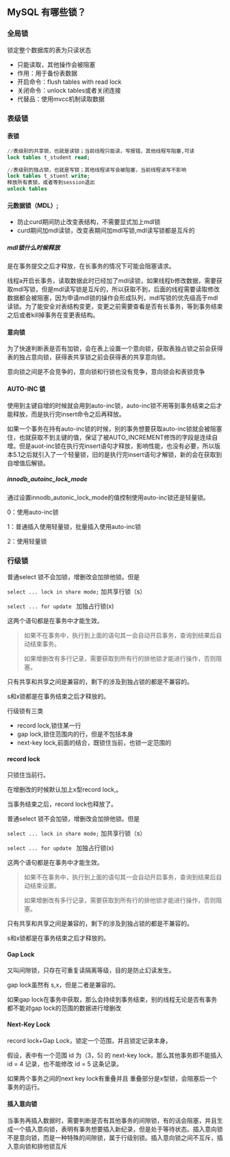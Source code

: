 ## MySQL 有哪些锁？

### 全局锁

锁定整个数据库的表为只读状态

- 只能读取，其他操作会被阻塞
- 作用：用于备份表数据
- 开启命令：flush tables with read lock
- 关闭命令：unlock tables或者关闭连接
- 代替品：使用mvcc机制读取数据

### 表级锁

#### 表锁

```sql
//表级别的共享锁，也就是读锁；当前线程只能读，写报错，其他线程写阻塞,可读
lock tables t_student read;

//表级别的独占锁，也就是写锁；其他线程读写会被阻塞，当前线程读写不影响
lock tables t_stuent write;
释放所有表锁，或者等到session退出
unlock tables
```

#### 元数据锁（MDL）;

 - 防止curd期间防止改变表结构，不需要显式加上mdl锁
 - curd期间加mdl读锁，改变表期间加mdl写锁,mdl读写锁都是互斥的

##### mdl锁什么时候释放

是在事务提交之后才释放，在长事务的情况下可能会阻塞请求。

线程a开启长事务，读取数据此时已经加了mdl读锁，如果线程b修改数据，需要获取mdl写锁，但是mdl读写锁是互斥的，所以获取不到，后面的线程需要读取修改数据都会被阻塞，因为申请mdl锁的操作会形成队列，mdl写锁的优先级高于mdl读锁。为了能安全对表结构变更，变更之前需要查看是否有长事务，等到事务结束之后或者kill掉事务在变更表结构。

#### 意向锁

为了快速判断表是否有加锁，会在表上设置一个意向锁，获取表独占锁之前会获得表的独占意向锁，获得表共享锁之前会获得表的共享意向锁。

意向锁之间是不会竞争的，意向锁和行锁也没有竞争，意向锁会和表锁竞争

#### AUTO-INC 锁

使用到主键自增的时候就会用到auto-inc锁，auto-inc锁不用等到事务结束之后才能释放，而是执行完insert命令之后再释放。

如果一个事务在持有auto-inc锁的时候，别的事务想要获取auto-inc锁就会被阻塞住，也就获取不到主键的值，保证了被AUTO_INCREMENT修饰的字段是连续自增。但是auot-inc锁在执行完insert语句才释放，影响性能，也没有必要，所以版本5.1之后就引入了一个轻量锁，旧的是执行完insert语句才解锁，新的会在获取到自增值后解锁。

##### innodb_autoinc_lock_mode

通过设置innodb_autonic_lock_mode的值控制使用auto-inc锁还是轻量锁。

0：使用auto-inc锁

1：普通插入使用轻量锁，批量插入使用auto-inc锁

2：使用轻量锁

### 行级锁

普通select 锁不会加锁，增删改会加排他锁。但是

`select ... lock in share mode;` 加共享行锁（s）

`select ... for update ` 加独占行锁(x)

这两个语句都是在事务中才能生效。

>  如果不在事务中，执行到上面的语句其一会自动开启事务，查询到结果后自动结束事务。
>
> 如果增删改有多行记录，需要获取到所有行的排他锁才能进行操作，否则阻塞。

只有共享和共享之间是兼容的，剩下的涉及到独占锁的都是不兼容的。

s和x锁都是在事务结束之后才释放的。

行级锁有三类

- record lock,锁住某一行
- gap lock,锁住范围内的行，但是不包括本身
- next-key lock,前面的结合，既锁住当前，也锁一定范围的

#### record lock

只锁住当前行。

在增删改的时候默认加上x型record lock,。

当事务结束之后，record lock也释放了。

普通select 锁不会加锁，增删改会加排他锁。但是

`select ... lock in share mode;` 加共享行锁（s）

`select ... for update ` 加独占行锁(x)

这两个语句都是在事务中才能生效。

>  如果不在事务中，执行到上面的语句其一会自动开启事务，查询到结果后自动结束设置。
>
> 如果增删改有多行记录，需要获取到所有行的排他锁才能进行操作，否则阻塞。

只有共享和共享之间是兼容的，剩下的涉及到独占锁的都是不兼容的。

s和x锁都是在事务结束之后才释放的。

#### Gap Lock

又叫间隙锁，只存在可重复读隔离等级，目的是防止幻读发生。

gap lock虽然有 s,x，但是二者是兼容的。

如果gap lock在事务中获取，那么会持续到事务结束，别的线程无论是否有事务都不能对gap  lock的范围的数据进行增删改



#### Next-Key Lock

record lock+Gap Lock，锁定一个范围，并且锁定记录本身。

假设，表中有一个范围 id 为（3，5] 的 next-key lock，那么其他事务即不能插入 id = 4 记录，也不能修改 id = 5 这条记录。

如果两个事务之间的next key lock有重叠并且 重叠部分是x型锁，会阻塞后一个事务的运行。

#### 插入意向锁

当事务再插入数据时，需要判断是否有其他事务的间隙锁，有的话会阻塞，并且生成一个插入意向锁，表明有事务想要插入新纪录，但是处于等待状态。插入意向锁不是意向锁，而是一种特殊的间隙锁，属于行级别锁。插入意向锁之间不互斥，插入意向锁和排他锁互斥

